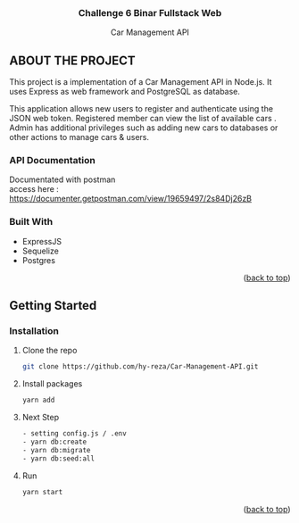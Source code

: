 <div id="top"></div>

<br />
<div align="center">
  <h3 align="center">Challenge 6 Binar Fullstack Web</h3>

  <p align="center">Car Management API</p>
</div>

## ABOUT THE PROJECT

This project is a implementation of a Car Management API in Node.js. It uses Express as web framework and PostgreSQL as database.

This application allows new users to register and authenticate using the JSON web token. Registered member can view the list of available cars . Admin has additional privileges such as adding new cars to databases or other actions to manage cars & users.

### API Documentation

Documentated with postman
<br>
access here :
https://documenter.getpostman.com/view/19659497/2s84Dj26zB

### Built With

- ExpressJS
- Sequelize
- Postgres

<p align="right">(<a href="#top">back to top</a>)</p>

## Getting Started

### Installation

1. Clone the repo
   ```sh
   git clone https://github.com/hy-reza/Car-Management-API.git
   ```
2. Install packages
   ```sh
   yarn add
   ```
3. Next Step

   ```sh
   - setting config.js / .env
   - yarn db:create
   - yarn db:migrate
   - yarn db:seed:all
   ```

4. Run
   ```sh
   yarn start
   ```

<p align="right">(<a href="#top">back to top</a>)</p>
